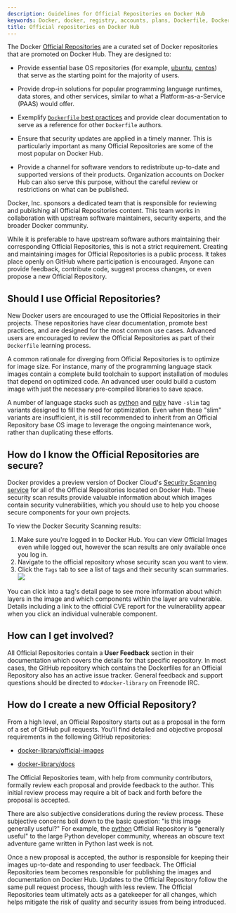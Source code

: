 ```yaml
---
description: Guidelines for Official Repositories on Docker Hub
keywords: Docker, docker, registry, accounts, plans, Dockerfile, Docker Hub, docs, official,image, documentation
title: Official repositories on Docker Hub
---
```

The Docker [Official Repositories](https://hub.docker.com/official/) are a curated set of Docker repositories that are promoted on Docker Hub. They are designed to:

* Provide essential base OS repositories (for example, [ubuntu](https://hub.docker.com/_/ubuntu/), [centos](https://hub.docker.com/_/centos/)) that serve as the starting point for the majority of users.

* Provide drop-in solutions for popular programming language runtimes, data stores, and other services, similar to what a Platform-as-a-Service (PAAS) would offer.

* Exemplify [`Dockerfile` best practices](/engine/userguide/eng-image/dockerfile_best-practices/) and provide clear documentation to serve as a reference for other `Dockerfile` authors.

* Ensure that security updates are applied in a timely manner. This is particularly important as many Official Repositories are some of the most popular on Docker Hub.

* Provide a channel for software vendors to redistribute up-to-date and supported versions of their products. Organization accounts on Docker Hub can also serve this purpose, without the careful review or restrictions on what can be published.

Docker, Inc. sponsors a dedicated team that is responsible for reviewing and publishing all Official Repositories content. This team works in collaboration with upstream software maintainers, security experts, and the broader Docker community.

While it is preferable to have upstream software authors maintaining their corresponding Official Repositories, this is not a strict requirement. Creating and maintaining images for Official Repositories is a public process. It takes place openly on GitHub where participation is encouraged. Anyone can provide feedback, contribute code, suggest process changes, or even propose a new Official Repository.

## Should I use Official Repositories?

New Docker users are encouraged to use the Official Repositories in their projects. These repositories have clear documentation, promote best practices, and are designed for the most common use cases. Advanced users are encouraged to review the Official Repositories as part of their `Dockerfile` learning process.

A common rationale for diverging from Official Repositories is to optimize for image size. For instance, many of the programming language stack images contain a complete build toolchain to support installation of modules that depend on optimized code. An advanced user could build a custom image with just the necessary pre-compiled libraries to save space.

A number of language stacks such as [python](https://hub.docker.com/_/python/) and [ruby](https://hub.docker.com/_/ruby/) have `-slim` tag variants designed to fill the need for optimization. Even when these "slim" variants are insufficient, it is still recommended to inherit from an Official Repository base OS image to leverage the ongoing maintenance work, rather than duplicating these efforts.

## How do I know the Official Repositories are secure?

Docker provides a preview version of Docker Cloud's [Security Scanning service](/docker-cloud/builds/image-scan/) for all of the Official Repositories located on Docker Hub. These security scan results provide valuable information about which images contain security vulnerabilities, which you should use to help you choose secure components for your own projects.

To view the Docker Security Scanning results:

1. Make sure you're logged in to Docker Hub. You can view Official Images even while logged out, however the scan results are only available once you log in.
2. Navigate to the official repository whose security scan you want to view.
3. Click the `Tags` tab to see a list of tags and their security scan summaries. ![](images/scan-drilldown.gif)

You can click into a tag's detail page to see more information about which layers in the image and which components within the layer are vulnerable. Details including a link to the official CVE report for the vulnerability appear when you click an individual vulnerable component.

## How can I get involved?

All Official Repositories contain a **User Feedback** section in their documentation which covers the details for that specific repository. In most cases, the GitHub repository which contains the Dockerfiles for an Official Repository also has an active issue tracker. General feedback and support questions should be directed to `#docker-library` on Freenode IRC.

## How do I create a new Official Repository?

From a high level, an Official Repository starts out as a proposal in the form of a set of GitHub pull requests. You'll find detailed and objective proposal requirements in the following GitHub repositories:

* [docker-library/official-images](https://github.com/docker-library/official-images)

* [docker-library/docs](https://github.com/docker-library/docs)

The Official Repositories team, with help from community contributors, formally review each proposal and provide feedback to the author. This initial review process may require a bit of back and forth before the proposal is accepted.

There are also subjective considerations during the review process. These subjective concerns boil down to the basic question: "is this image generally useful?" For example, the [python](https://hub.docker.com/_/python/) Official Repository is "generally useful" to the large Python developer community, whereas an obscure text adventure game written in Python last week is not.

Once a new proposal is accepted, the author is responsible for keeping their images up-to-date and responding to user feedback. The Official Repositories team becomes responsible for publishing the images and documentation on Docker Hub. Updates to the Official Repository follow the same pull request process, though with less review. The Official Repositories team ultimately acts as a gatekeeper for all changes, which helps mitigate the risk of quality and security issues from being introduced.